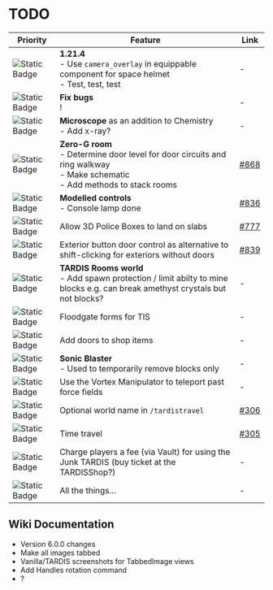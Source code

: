 # TODO

| Priority | Feature | Link |
| -------- | ------- | ---- |
| ![Static Badge](https://img.shields.io/badge/WIP-f90?style=flat-square) | **1.21.4**<br>- Use `camera_overlay` in equippable component for space helmet<br>- Test, test, test | - |
| ![Static Badge](https://img.shields.io/badge/WIP-f90?style=flat-square) | **Fix bugs**<br>! | - |
| ![Static Badge](https://img.shields.io/badge/WIP-f90?style=flat-square) | **Microscope** as an addition to Chemistry<br>- Add x-ray? | - |
| ![Static Badge](https://img.shields.io/badge/WIP-f90?style=flat-square) | **Zero-G room**<br>- Determine door level for door circuits and ring walkway<br>- Make schematic<br>- Add methods to stack rooms | [#868](https://github.com/eccentricdevotion/TARDIS/issues/868) |
| ![Static Badge](https://img.shields.io/badge/1-f00?style=flat-square) | **Modelled controls**<br>- Console lamp done | [#836](https://github.com/eccentricdevotion/TARDIS/issues/836) |
| ![Static Badge](https://img.shields.io/badge/2-390?style=flat-square) | Allow 3D Police Boxes to land on slabs | [#777](https://github.com/eccentricdevotion/TARDIS/issues/777) |
| ![Static Badge](https://img.shields.io/badge/2-390?style=flat-square) | Exterior button door control as alternative to shift-clicking for exteriors without doors | [#839](https://github.com/eccentricdevotion/TARDIS/issues/839) |
| ![Static Badge](https://img.shields.io/badge/3-06f?style=flat-square) | **TARDIS Rooms world**<br>- Add spawn protection / limit abilty to mine blocks e.g. can break amethyst crystals but not blocks? | - |
| ![Static Badge](https://img.shields.io/badge/3-06f?style=flat-square) | Floodgate forms for TIS | - |
| ![Static Badge](https://img.shields.io/badge/3-06f?style=flat-square) | Add doors to shop items | - |
| ![Static Badge](https://img.shields.io/badge/3-06f?style=flat-square) | **Sonic Blaster**<br>- Used to temporarily remove blocks only | - |
| ![Static Badge](https://img.shields.io/badge/3-06f?style=flat-square) | Use the Vortex Manipulator to teleport past force fields | - |
| ![Static Badge](https://img.shields.io/badge/3-06f?style=flat-square) | Optional world name in `/tardistravel` | [#306](https://github.com/eccentricdevotion/TARDIS/issues/306) |
| ![Static Badge](https://img.shields.io/badge/3-06f?style=flat-square) | Time travel | [#305](https://github.com/eccentricdevotion/TARDIS/issues/305) |
| ![Static Badge](https://img.shields.io/badge/3-06f?style=flat-square) | Charge players a fee (via Vault) for using the Junk TARDIS (buy ticket at the TARDISShop?) | - |
| ![Static Badge](https://img.shields.io/badge/3-06f?style=flat-square) | All the things... | - |

## Wiki Documentation

* Version 6.0.0 changes
* Make all images tabbed
* Vanilla/TARDIS screenshots for TabbedImage views
* Add Handles rotation command
* ?
